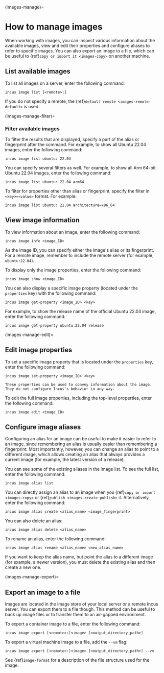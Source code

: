 (images-manage)=
# How to manage images

When working with images, you can inspect various information about the available images, view and edit their properties and configure aliases to refer to specific images.
You can also export an image to a file, which can be useful to {ref}`copy or import it <images-copy>` on another machine.

## List available images

To list all images on a server, enter the following command:

    incus image list [<remote>:]

If you do not specify a remote, the {ref}`default remote <images-remote-default>` is used.

(images-manage-filter)=
### Filter available images

To filter the results that are displayed, specify a part of the alias or fingerprint after the command.
For example, to show all Ubuntu 22.04 images, enter the following command:

    incus image list ubuntu: 22.04

You can specify several filters as well.
For example, to show all Arm 64-bit Ubuntu 22.04 images, enter the following command:

    incus image list ubuntu: 22.04 arm64

To filter for properties other than alias or fingerprint, specify the filter in `<key>=<value>` format.
For example:

    incus image list ubuntu: 22.04 architecture=x86_64

## View image information

To view information about an image, enter the following command:

    incus image info <image_ID>

As the image ID, you can specify either the image's alias or its fingerprint.
For a remote image, remember to include the remote server (for example, `ubuntu:22.04`).

To display only the image properties, enter the following command:

    incus image show <image_ID>

You can also display a specific image property (located under the `properties` key) with the following command:

    incus image get-property <image_ID> <key>

For example, to show the release name of the official Ubuntu 22.04 image, enter the following command:

    incus image get-property ubuntu:22.04 release

(images-manage-edit)=
## Edit image properties

To set a specific image property that is located under the `properties` key, enter the following command:

    incus image set-property <image_ID> <key>

```{note}
These properties can be used to convey information about the image.
They do not configure Incus's behavior in any way.
```

To edit the full image properties, including the top-level properties, enter the following command:

    incus image edit <image_ID>

## Configure image aliases

Configuring an alias for an image can be useful to make it easier to refer to an image, since remembering an alias is usually easier than remembering a fingerprint.
Most importantly, however, you can change an alias to point to a different image, which allows creating an alias that always provides a current image (for example, the latest version of a release).

You can see some of the existing aliases in the image list.
To see the full list, enter the following command:

    incus image alias list

You can directly assign an alias to an image when you {ref}`copy or import <images-copy>` or {ref}`publish <images-create-publish>` it.
Alternatively, enter the following command:

    incus image alias create <alias_name> <image_fingerprint>

You can also delete an alias:

    incus image alias delete <alias_name>

To rename an alias, enter the following command:

    incus image alias rename <alias_name> <new_alias_name>

If you want to keep the alias name, but point the alias to a different image (for example, a newer version), you must delete the existing alias and then create a new one.

(images-manage-export)=
## Export an image to a file

Images are located in the image store of your local server or a remote Incus server.
You can export them to a file though.
This method can be useful to back up image files or to transfer them to an air-gapped environment.

To export a container image to a file, enter the following command:

    incus image export [<remote>:]<image> [<output_directory_path>]

To export a virtual machine image to a file, add the `--vm` flag:

    incus image export [<remote>:]<image> [<output_directory_path>] --vm

See {ref}`image-format` for a description of the file structure used for the image.
